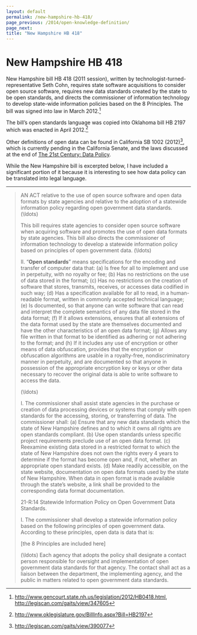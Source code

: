 ```yaml
--- 
layout: default
permalink: /new-hampshire-hb-418/
page_previous: /2014/open-knowledge-definition/
page_next: 
title: "New Hampshire HB 418"
---
```

New Hampshire HB 418
====================

New Hampshire bill HB 418 (2011 session), written by technologist-turned-representative Seth Cohn, requires state software acquisitions to consider open source software, requires new data standards created by the state to be open standards, and directs the commissioner of information technology to develop state-wide information policies based on the 8 Principles. The bill was signed into law in March 2012.[^1]

The bill’s open standards language was copied into Oklahoma bill HB 2197 which was enacted in April 2012.[^2]

Other definitions of open data can be found in California SB 1002 (2012)[^3], which is currently pending in the California Senate, and the laws discussed at the end of [The 21st Century: Data Policy](/2014/the-21st-century-data-policy/).

While the New Hampshire bill is excerpted below, I have included a significant portion of it because it is interesting to see how data policy can be translated into legal language.

* * * * *

> AN ACT relative to the use of open source software and open data formats by state agencies and relative to the adoption of a statewide information policy regarding open government data standards. \(\ldots\)
>
> This bill requires state agencies to consider open source software when acquiring software and promotes the use of open data formats by state agencies. This bill also directs the commissioner of information technology to develop a statewide information policy based on principles of open government data. \(\ldots\)
>
> II. “**Open standards**” means specifications for the encoding and transfer of computer data that: (a) Is free for all to implement and use in perpetuity, with no royalty or fee; (b) Has no restrictions on the use of data stored in the format; (c) Has no restrictions on the creation of software that stores, transmits, receives, or accesses data codified in such way; (d) Has a specification available for all to read, in a human-readable format, written in commonly accepted technical language; (e) Is documented, so that anyone can write software that can read and interpret the complete semantics of any data file stored in the data format; (f) If it allows extensions, ensures that all extensions of the data format used by the state are themselves documented and have the other characteristics of an open data format; (g) Allows any file written in that format to be identified as adhering or not adhering to the format; and (h) If it includes any use of encryption or other means of data obfuscation, provides that the encryption or obfuscation algorithms are usable in a royalty-free, nondiscriminatory manner in perpetuity, and are documented so that anyone in possession of the appropriate encryption key or keys or other data necessary to recover the original data is able to write software to access the data.
>
> \(\ldots\)
>
> I. The commissioner shall assist state agencies in the purchase or creation of data processing devices or systems that comply with open standards for the accessing, storing, or transferring of data. The commissioner shall: (a) Ensure that any new data standards which the state of New Hampshire defines and to which it owns all rights are open standards compliant. (b) Use open standards unless specific project requirements preclude use of an open data format. (c) Reexamine existing data stored in a restricted format to which the state of New Hampshire does not own the rights every 4 years to determine if the format has become open and, if not, whether an appropriate open standard exists. (d) Make readily accessible, on the state website, documentation on open data formats used by the state of New Hampshire. When data in open format is made available through the state’s website, a link shall be provided to the corresponding data format documentation.
>
> 21-R:14 Statewide Information Policy on Open Government Data Standards.
>
> I. The commissioner shall develop a statewide information policy based on the following principles of open government data. According to these principles, open data is data that is:
>
> [the 8 Principles are included here]
>
> \(\ldots\) Each agency that adopts the policy shall designate a contact person responsible for oversight and implementation of open government data standards for that agency. The contact shall act as a liaison between the department, the implementing agency, and the public in matters related to open government data standards.

[^1]: <http://www.gencourt.state.nh.us/legislation/2012/HB0418.html>, <http://legiscan.com/gaits/view/347605>

[^2]: <http://www.oklegislature.gov/BillInfo.aspx?Bill=HB2197>

[^3]: <http://legiscan.com/gaits/view/390077>


